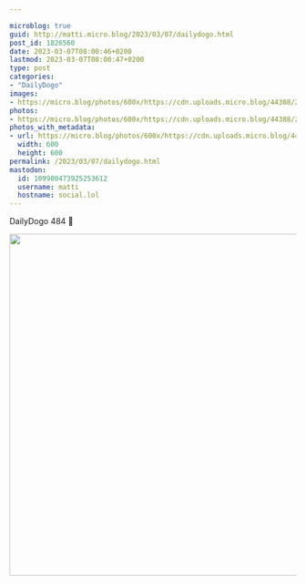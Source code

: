 ```yaml
---

microblog: true
guid: http://matti.micro.blog/2023/03/07/dailydogo.html
post_id: 1826560
date: 2023-03-07T08:00:46+0200
lastmod: 2023-03-07T08:00:47+0200
type: post
categories:
- "DailyDogo"
images:
- https://micro.blog/photos/600x/https://cdn.uploads.micro.blog/44388/2023/3e80e52924.jpg
photos:
- https://micro.blog/photos/600x/https://cdn.uploads.micro.blog/44388/2023/3e80e52924.jpg
photos_with_metadata:
- url: https://micro.blog/photos/600x/https://cdn.uploads.micro.blog/44388/2023/3e80e52924.jpg
  width: 600
  height: 600
permalink: /2023/03/07/dailydogo.html
mastodon:
  id: 109980473925253612
  username: matti
  hostname: social.lol
---
```

DailyDogo 484 🐶

<img src="/media/uploads/2023/3e80e52924.jpg" width="600" height="600" alt="" />
